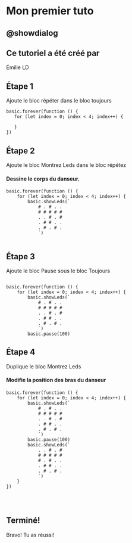 # Mon premier tuto

## @showdialog
## Ce tutoriel a été créé par
Émilie LD

## Étape 1

Ajoute le bloc répéter dans le bloc toujours

 ```blocks
basic.forever(function () {
    for (let index = 0; index < 4; index++) {

    }
})
```
## Étape 2

Ajoute le bloc Montrez Leds dans le bloc répétez
#### Dessine le corps du danseur.

```blocks
basic.forever(function () {
    for (let index = 0; index < 4; index++) {
        basic.showLeds(`
            # . # . .
            # # # # #
            . . # . #
            . # # . .
            . # . # .
            `)


```

## Étape 3

Ajoute le bloc Pause sous le bloc Toujours

```blocks

basic.forever(function () {
    for (let index = 0; index < 4; index++) {
        basic.showLeds(`
            # . # . .
            # # # # #
            . . # . #
            . # # . .
            . # . # .
            `)
        basic.pause(100)

```

## Étape 4

Duplique le bloc Montrez Leds
#### Modifie la position des bras du danseur

```blocks
basic.forever(function () {
    for (let index = 0; index < 4; index++) {
        basic.showLeds(`
            # . # . .
            # # # # #
            . . # . #
            . # # . .
            . # . # .
            `)
        basic.pause(100)
        basic.showLeds(`
            . . # . #
            # # # # #
            # . # . .
            . # # . .
            . # . # .
            `)
    }
})


   

```

## Terminé! 

Bravo! Tu as réussi!